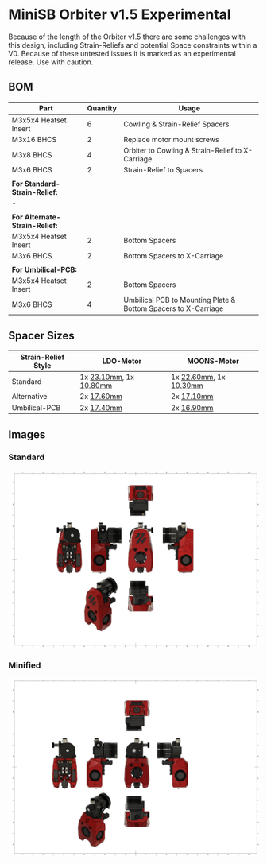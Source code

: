 # MiniSB Orbiter v1.5 Experimental

Because of the length of the Orbiter v1.5 there are some challenges with this design, including Strain-Reliefs and potential Space constraints within a V0. Because of these untested issues it is marked as an experimental release. Use with caution.

## BOM

| Part                             | Quantity | Usage                                                          |
| -------------------------------- | -------- | -------------------------------------------------------------- |
| M3x5x4 Heatset Insert            | 6        | Cowling & Strain-Relief Spacers                                |
| M3x16 BHCS                       | 2        | Replace motor mount screws                                     |
| M3x8 BHCS                        | 4        | Orbiter to Cowling & Strain-Relief to X-Carriage               |
| M3x6 BHCS                        | 2        | Strain-Relief to Spacers                                       |
|                                  |          |                                                                |
| **For Standard-Strain-Relief:**  |          |                                                                |
| -                                |          |                                                                |
|                                  |          |                                                                |
| **For Alternate-Strain-Relief:** |          |                                                                |
| M3x5x4 Heatset Insert            | 2        | Bottom Spacers                                                 |
| M3x6 BHCS                        | 2        | Bottom Spacers to X-Carriage                                   |
|                                  |          |                                                                |
| **For Umbilical-PCB:**           |          |                                                                |
| M3x5x4 Heatset Insert            | 2        | Bottom Spacers                                                 |
| M3x6 BHCS                        | 4        | Umbilical PCB to Mounting Plate & Bottom Spacers to X-Carriage |

## Spacer Sizes

| Strain-Relief Style | LDO-Motor                                                     | MOONS-Motor                                                   |
| ------------------- | ------------------------------------------------------------- | ------------------------------------------------------------- |
| Standard            | 1x [23.10mm](/Spacers/Octagon-STL/Octagon_Spacer_23.10mm.stl), 1x [10.80mm](/Spacers/Octagon-STL/Octagon_Spacer_10.80mm.stl) | 1x [22.60mm](/Spacers/Octagon-STL/Octagon_Spacer_22.60mm.stl), 1x [10.30mm](/Spacers/Octagon-STL/Octagon_Spacer_10.30mm.stl) |
| Alternative         | 2x [17.60mm](/Spacers/Octagon-STL/Octagon_Spacer_17.60mm.stl) | 2x [17.10mm](/Spacers/Octagon-STL/Octagon_Spacer_17.10mm.stl) |
| Umbilical-PCB       | 2x [17.40mm](/Spacers/Octagon-STL/Octagon_Spacer_17.40mm.stl) | 2x [16.90mm](/Spacers/Octagon-STL/Octagon_Spacer_16.90mm.stl) |

## Images

### Standard

![Standard](images/Orbiter_v1.5_1.png)

### Minified

![Minified](images/Orbiter_v1.5_Minified_1.png)
